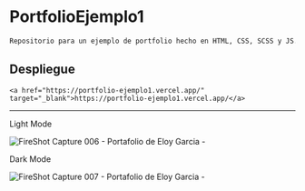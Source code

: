 # PortfolioEjemplo1


```bash
Repositorio para un ejemplo de portfolio hecho en HTML, CSS, SCSS y JS.
```

## Despliegue
    <a href="https://portfolio-ejemplo1.vercel.app/" target="_blank">https://portfolio-ejemplo1.vercel.app/</a>
___

Light Mode

![FireShot Capture 006 - Portafolio de Eloy Garcia - ](https://github.com/E7OY/PortfolioEjemplo1/assets/102689282/dd9fb414-7600-4230-a1ac-ad3141021c3e)

Dark Mode

![FireShot Capture 007 - Portafolio de Eloy Garcia - ](https://github.com/E7OY/PortfolioEjemplo1/assets/102689282/22bef2be-f41f-48ca-b2ac-68772961e1d1)
